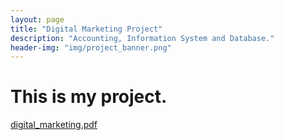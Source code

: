```yaml
---
layout: page
title: "Digital Marketing Project"
description: "Accounting, Information System and Database."
header-img: "img/project_banner.png"
---
```


# This is my project.
[digital_marketing.pdf](/pdf/digital_marketing.pdf)